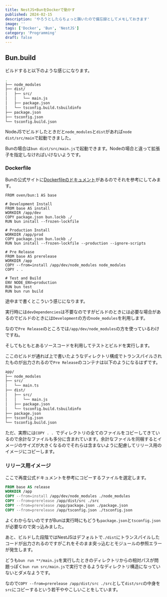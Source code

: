 ```yaml
---
title: NestJS+BunをDockerで動かす 
published: 2024-02-15
description: 'やろうとしたらちょっと躓いたので備忘録としてメモしておきます'
image: ''
tags: ['Docker', 'Bun', 'NestJS']
category: 'Programming'
draft: false 
---
```


## Bun.build

ビルドすると以下のような感じになります。

```zsh
.
├── node_modules
├── dist/
│   ├── src/
│   │   └── main.js
│   ├── package.json
│   └── tsconfig.build.tsbuildinfo
├── package.json
├── tsconfig.json
└── tsconfig.build.json
```

NodeJSでビルドしたときだと`node_modules`と`dist`があれば`node dist/src/main`で起動できました。

Bunの場合は`bun dist/src/main.js`で起動できます。Nodeの場合と違って拡張子を指定しなければいけないようです。

### Dockerfile

Bunの公式サイトに[Dockerfileのドキュメント](https://bun.sh/guides/ecosystem/docker)があるのでそれを参考にしてみます。

```docker
FROM oven/bun:1 AS base

# Development Install
FROM base AS install 
WORKDIR /app/dev
COPY package.json bun.lockb ./
RUN bun install --frozen-lockfile

# Production Install
WORKDIR /app/prod
COPY package.json bun.lockb ./ 
RUN bun install --frozen-lockfile --production --ignore-scripts

# Pre Release
FROM base AS prerelease 
WORKDIR /app
COPY --from=install /app/dev/node_modules node_modules
COPY . .

# Test and Build
ENV NODE_ENV=production
RUN bun test
RUN bun run build
```

途中まで書くとこういう感じになります。

実行時には`devDependencies`は不要なのですがビルドのときには必要な場合があるのでビルドのときには`Development`の方の`node_modules`を利用します。

なので`Pre Release`のところでは`/app/dev/node_modules`の方を使っているわけですね。

そしてもともとあるソースコードを利用してテストとビルドを実行します。

ここのビルドが通れば上で書いたようなディレクトリ構成でトランスパイルされたものが出力されるので`Pre Release`のコンテナは以下のようになるはずです。

```zsh
app/
├── node_modules
├── src/
│   └── main.ts
├── dist/
│   ├── src/
│   │   └── main.js
│   ├── package.json
│   └── tsconfig.build.tsbuildinfo
├── package.json
├── tsconfig.json
└── tsconfig.build.json
```

ただ、実際には`COPY . . `でディレクトリの全てのファイルをコピーしてきているので余計なファイルも多分に含まれています。余計なファイルを同梱するとイメージのサイズが大きくなるのでそれらは含まないように配慮してリリース用のイメージにコピーします。

### リリース用イメージ

ここで再度公式ドキュメントを参考にコピーするファイルを選定します。

```dockerfile
FROM base AS release
WORKDIR /app
COPY --from=install /app/dev/node_modules ./node_modules
COPY --from=prerelease /app/dist/src ./src
COPY --from=prerelease /app/package.json ./package.json
COPY --from=prerelease /app/tsconfig.json ./tsconfig.json
```

よくわからないのですがBunは実行時にもどうも`package.json`と`tsconfig.json`が必要なので突っ込みました。

あと、ビルドした段階ではNestJSはデフォルトで`./dist`にトランスパイルしたコードが出力されるのですがこれをそのまま突っ込むとモジュールの参照エラーが発生します。

どうも`bun run **/main.js`を実行したときのディレクトリからの相対パスが問題っぽく`bun run src/main.js`で実行できるようなディレクトリ構造になっていないとダメなようです。

なので`COPY --from=prerelease /app/dist/src ./src`として`dist/src`の中身を`src`にコピーするという若干ややこしいことをしています。



